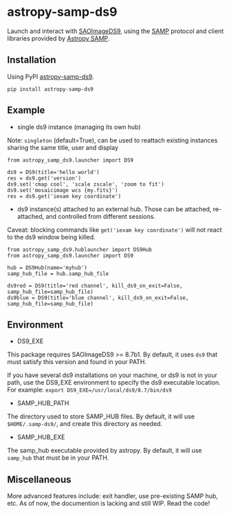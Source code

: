 astropy-samp-ds9
================

Launch and interact with [SAOImageDS9](https://github.com/SAOImageDS9/SAOImageDS9), using the [SAMP](http://www.ivoa.net/Documents/latest/SAMP.html) protocol and client libraries provided by [Astropy SAMP](https://docs.astropy.org/en/stable/samp/index.html).

Installation
------------

Using PyPI [astropy-samp-ds9](https://pypi.org/project/astropy-samp-ds9/).

```
pip install astropy-samp-ds9
```

Example
-------

* single ds9 instance (managing its own hub)

Note: `singleton` (default=True), can be used to reattach existing instances sharing the same title, user and display

```
from astropy_samp_ds9.launcher import DS9

ds9 = DS9(title='hello world')
res = ds9.get('version')
ds9.set('cmap cool', 'scale zscale', 'zoom to fit')
ds9.set('mosaicimage wcs {my.fits}')
res = ds9.get('iexam key coordinate')
```

* ds9 instance(s) attached to an external hub. Those can be attached, re-attached, and controlled from different sessions.

Caveat: blocking commands like `get('iexam key coordinate')` will not react to the ds9 window being killed.

```
from astropy_samp_ds9.hublauncher import DS9Hub
from astropy_samp_ds9.launcher import DS9

hub = DS9Hub(name='myhub')
samp_hub_file = hub.samp_hub_file

ds9red = DS9(title='red channel', kill_ds9_on_exit=False, samp_hub_file=samp_hub_file)
ds9blue = DS9(title='blue channel', kill_ds9_on_exit=False, samp_hub_file=samp_hub_file)

```

Environment
-----------

* DS9_EXE

This package requires SAOImageDS9 >= 8.7b1.
By default, it uses `ds9` that must satisfy this version and found in your PATH.

If you have several ds9 installations on your machine, or ds9 is not in your path, use
the DS9_EXE environment to specify the ds9 executable location.
For example: `export DS9_EXE=/usr/local/ds9/8.7/bin/ds9`

* SAMP_HUB_PATH

The directory used to store SAMP_HUB files.
By default, it will use `$HOME/.samp-ds9/`, and create this directory as needed.

* SAMP_HUB_EXE

The samp_hub executable provided by astropy.
By default, it will use `samp_hub` that must be in your PATH.

Miscellaneous
-------------

More advanced features include: exit handler, use pre-existing SAMP hub, etc.
As of now, the documention is lacking and still WIP. Read the code!

